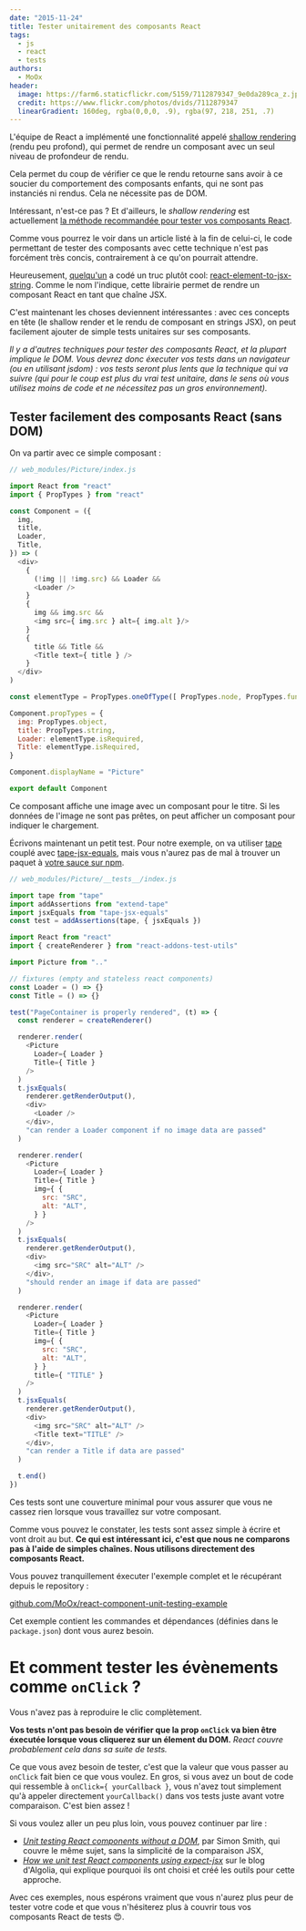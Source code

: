 ```yaml
---
date: "2015-11-24"
title: Tester unitairement des composants React
tags:
  - js
  - react
  - tests
authors:
  - MoOx
header:
  image: https://farm6.staticflickr.com/5159/7112879347_9e0da289ca_z.jpg
  credit: https://www.flickr.com/photos/dvids/7112879347
  linearGradient: 160deg, rgba(0,0,0, .9), rgba(97, 218, 251, .7)
---
```


L'équipe de React a implémenté une fonctionnalité appelé
[shallow rendering](http://facebook.github.io/react/docs/test-utils.html#shallow-rendering)
(rendu peu profond),
qui permet de rendre un composant avec un seul niveau de profondeur de rendu.

Cela permet du coup de vérifier ce que le rendu retourne sans avoir à ce
soucier du comportement des composants enfants, qui ne sont pas instanciés ni
rendus. Cela ne nécessite pas de DOM.

Intéressant, n'est-ce pas ? Et d'ailleurs, le _shallow rendering_ est
actuellement
[la méthode recommandée pour tester vos composants React](https://discuss.reactjs.org/t/whats-the-prefered-way-to-test-react-js-components/26).

Comme vous pourrez le voir dans un article listé à la fin de celui-ci,
le code permettant de tester des composants avec cette technique n'est pas
forcément très concis, contrairement à ce qu'on pourrait attendre.

Heureusement, [quelqu'un](https://github.com/vvo) a codé un truc plutôt cool:
[react-element-to-jsx-string](https://github.com/algolia/react-element-to-jsx-string).
Comme le nom l'indique, cette librairie permet de rendre un composant React en
tant que chaîne JSX.

C'est maintenant les choses deviennent intéressantes :
avec ces concepts en tête (le shallow render et le rendu de composant en strings
JSX), on peut facilement ajouter de simple tests unitaires sur ses composants.

_Il y a d'autres techniques pour tester des composants React, et la plupart
implique le DOM. Vous devrez donc éxecuter vos tests dans un navigateur (ou
en utilisant jsdom) : vos tests seront plus lents que la technique qui va suivre
(qui pour le coup est plus du vrai test unitaire, dans le sens où vous utilisez
moins de code et ne nécessitez pas un gros environnement)._

## Tester facilement des composants React (sans DOM)

On va partir avec ce simple composant :

```js
// web_modules/Picture/index.js

import React from "react"
import { PropTypes } from "react"

const Component = ({
  img,
  title,
  Loader,
  Title,
}) => (
  <div>
    {
      (!img || !img.src) && Loader &&
      <Loader />
    }
    {
      img && img.src &&
      <img src={ img.src } alt={ img.alt }/>
    }
    {
      title && Title &&
      <Title text={ title } />
    }
  </div>
)

const elementType = PropTypes.oneOfType([ PropTypes.node, PropTypes.func ])

Component.propTypes = {
  img: PropTypes.object,
  title: PropTypes.string,
  Loader: elementType.isRequired,
  Title: elementType.isRequired,
}

Component.displayName = "Picture"

export default Component
```

Ce composant affiche une image avec un composant pour le titre.
Si les données de l'image ne sont pas prêtes, on peut afficher un composant pour
indiquer le chargement.

Écrivons maintenant un petit test. Pour notre exemple, on va utiliser
[tape](https://medium.com/javascript-scene/why-i-use-tape-instead-of-mocha-so-should-you-6aa105d8eaf4)
couplé avec [tape-jsx-equals](https://github.com/atabel/tape-jsx-equals),
mais vous n'aurez pas de mal à trouver un paquet à
[votre sauce sur npm](https://www.npmjs.com/search?q=expect+jsx).

```js
// web_modules/Picture/__tests__/index.js

import tape from "tape"
import addAssertions from "extend-tape"
import jsxEquals from "tape-jsx-equals"
const test = addAssertions(tape, { jsxEquals })

import React from "react"
import { createRenderer } from "react-addons-test-utils"

import Picture from ".."

// fixtures (empty and stateless react components)
const Loader = () => {}
const Title = () => {}

test("PageContainer is properly rendered", (t) => {
  const renderer = createRenderer()

  renderer.render(
    <Picture
      Loader={ Loader }
      Title={ Title }
    />
  )
  t.jsxEquals(
    renderer.getRenderOutput(),
    <div>
      <Loader />
    </div>,
    "can render a Loader component if no image data are passed"
  )

  renderer.render(
    <Picture
      Loader={ Loader }
      Title={ Title }
      img={ {
        src: "SRC",
        alt: "ALT",
      } }
    />
  )
  t.jsxEquals(
    renderer.getRenderOutput(),
    <div>
      <img src="SRC" alt="ALT" />
    </div>,
    "should render an image if data are passed"
  )

  renderer.render(
    <Picture
      Loader={ Loader }
      Title={ Title }
      img={ {
        src: "SRC",
        alt: "ALT",
      } }
      title={ "TITLE" }
    />
  )
  t.jsxEquals(
    renderer.getRenderOutput(),
    <div>
      <img src="SRC" alt="ALT" />
      <Title text="TITLE" />
    </div>,
    "can render a Title if data are passed"
  )

  t.end()
})
```

Ces tests sont une couverture minimal pour vous assurer que vous ne cassez rien
lorsque vous travaillez sur votre composant.

Comme vous pouvez le constater, les tests sont assez simple à écrire et vont
droit au but.
**Ce qui est intéressant ici, c'est que nous ne comparons pas à l'aide de
simples chaînes. Nous utilisons directement des composants React.**

Vous pouvez tranquillement éxecuter l'exemple complet et le récupérant depuis le
repository :

[github.com/MoOx/react-component-unit-testing-example](https://github.com/MoOx/react-component-unit-testing-example)

Cet exemple contient les commandes et dépendances
(définies dans le `package.json`)
dont vous aurez besoin.

# Et comment tester les évènements comme `onClick` ?

Vous n'avez pas à reproduire le clic complètement.

**Vos tests n'ont pas besoin de vérifier que la prop `onClick` va bien être
éxecutée lorsque vous cliquerez sur un élement du DOM.**
_React couvre probablement cela dans sa suite de tests._

Ce que vous avez besoin de tester, c'est que la valeur que vous passer au
`onClick` fait bien ce que vous voulez.
En gros, si vous avez un bout de code qui ressemble à
`onClick={ yourCallback }`, vous n'avez tout simplement qu'à appeler directement
`yourCallback()` dans vos tests juste avant votre comparaison.
C'est bien assez !

Si vous voulez aller un peu plus loin, vous pouvez continuer par lire :
- [_Unit testing React components without a DOM_](https://simonsmith.io/unit-testing-react-components-without-a-dom/),
par Simon Smith, qui couvre le même sujet, sans la simplicité de la comparaison
JSX,
- [_How we unit test React components using expect-jsx_](https://blog.algolia.com/how-we-unit-test-react-components-using-expect-jsx/)
sur le blog d'Algolia, qui explique pourquoi ils ont choisi et créé les outils
pour cette approche.

Avec ces exemples, nous espérons vraiment que vous n'aurez plus peur de tester
votre code et que vous n'hésiterez plus à couvrir tous vos composants React de
tests 😍.

